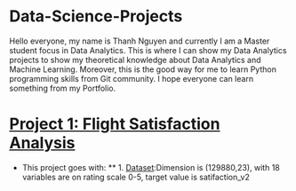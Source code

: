 # Data-Science-Projects

Hello everyone, my name is Thanh Nguyen and currently I am a Master student focus in Data Analytics. This is where I can show my Data Analytics projects to show my theoretical knowledge about Data Analytics and Machine Learning. Moreover, this is the good way for me to learn Python programming skills from Git community. I hope everyone can learn something from my Portfolio. 

# [Project 1: Flight Satisfaction Analysis](https://github.com/ThanhNg1712/Data-Science-Projects/blob/main/Flight%20Satisfaction/flight_satisfaction.ipynb)
* This project goes with:
** 1. [Dataset](https://github.com/ThanhNg1712/Data-Science-Projects/blob/main/Flight%20Satisfaction/satisfaction_2015.xlsx):Dimension is (129880,23), with 18 variables are on rating scale 0-5, target value is satifaction_v2
